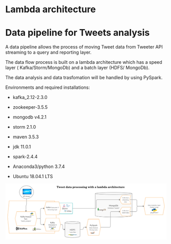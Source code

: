 # Lambda architecture
# Data pipeline for Tweets analysis

A data pipeline allows the process of moving Tweet data from Tweeter API streaming to a query and reporting layer. 

The data flow process is built on a lambda architecture which has a speed layer ( Kafka/Storm/MongoDb) and a batch layer (HDFS/ MongoDb). 

The data analysis and data trasfomation will be handled by using PySpark.

Environments and required installations:

- kafka_2.12-2.3.0

- zookeeper-3.5.5 

- mongodb v4.2.1 

- storm 2.1.0

- maven 3.5.3

- jdk 11.0.1

- spark-2.4.4

- Anaconda3/python 3.7.4

- Ubuntu 18.04.1 LTS




![Alt text](/schema.png?raw=true "Lambda architecture")
